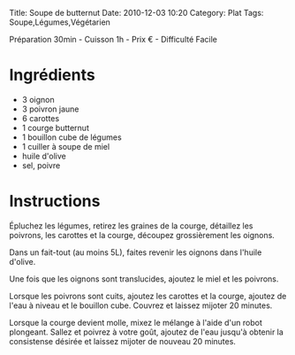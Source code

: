 Title: Soupe de butternut
Date: 2010-12-03 10:20
Category: Plat
Tags: Soupe,Légumes,Végétarien

Préparation 30min - Cuisson 1h - Prix € - Difficulté Facile

# Ingrédients

- 3 oignon
- 3 poivron jaune
- 6 carottes
- 1 courge butternut
- 1 bouillon cube de légumes
- 1 cuiller à soupe de miel
- huile d'olive
- sel, poivre

# Instructions

Épluchez les légumes, retirez les graines de la courge, détaillez les poivrons, les carottes et la courge, découpez grossièrement les oignons.

Dans un fait-tout (au moins 5L), faites revenir les oignons dans l'huile d'olive.

Une fois que les oignons sont translucides, ajoutez le miel et les poivrons.

Lorsque les poivrons sont cuits, ajoutez les carottes et la courge, ajoutez de l'eau à niveau et le bouillon cube. Couvrez et laissez mijoter 20 minutes.

Lorsque la courge devient molle, mixez le mélange à l'aide d'un robot plongeant. Sallez et poivrez à votre goût, ajoutez de l'eau jusqu'à obtenir la consistense désirée et laissez mijoter de nouveau 20 minutes.
